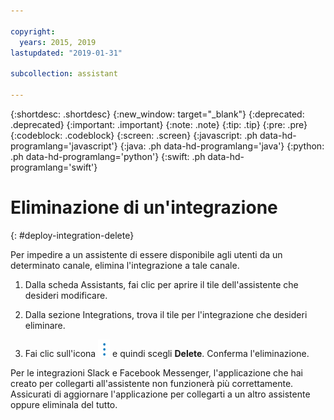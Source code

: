 ```yaml
---

copyright:
  years: 2015, 2019
lastupdated: "2019-01-31"

subcollection: assistant

---
```


{:shortdesc: .shortdesc}
{:new_window: target="_blank"}
{:deprecated: .deprecated}
{:important: .important}
{:note: .note}
{:tip: .tip}
{:pre: .pre}
{:codeblock: .codeblock}
{:screen: .screen}
{:javascript: .ph data-hd-programlang='javascript'}
{:java: .ph data-hd-programlang='java'}
{:python: .ph data-hd-programlang='python'}
{:swift: .ph data-hd-programlang='swift'}

# Eliminazione di un'integrazione
{: #deploy-integration-delete}

Per impedire a un assistente di essere disponibile agli utenti da un determinato canale, elimina l'integrazione a tale canale. 

1.  Dalla scheda Assistants, fai clic per aprire il tile dell'assistente che desideri modificare. 

1.  Dalla sezione Integrations, trova il tile per l'integrazione che desideri eliminare. 

1.  Fai clic sull'icona ![apri e chiudi elenco delle opzioni](images/kabob-beta.png) e quindi scegli **Delete**. Conferma l'eliminazione.

Per le integrazioni Slack e Facebook Messenger, l'applicazione che hai creato per collegarti all'assistente non funzionerà più correttamente. Assicurati di aggiornare l'applicazione per collegarti a un altro assistente oppure eliminala del tutto. 
